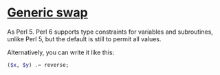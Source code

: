[1]: https://rosettacode.org/wiki/Generic_swap

# [Generic swap][1]

As Perl 5. Perl 6 supports type constraints for variables and subroutines, unlike Perl 5, but the default is still to permit all values.



Alternatively, you can write it like this:

```raku
($x, $y) .= reverse;
```